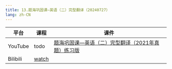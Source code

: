 ```yaml
---
title: 13.题海巩固课—英语（二）完型翻译（20240727）
lang: zh-CN
---
```



| 平台       | 课程        | 课件                                                                                                                                                                                                                                                                                                                                       |
|----------|-----------|------------------------------------------------------------------------------------------------------------------------------------------------------------------------------------------------------------------------------------------------------------------------------------------------------------------------------------------|
| YouTube  | todo      | [题海巩固课—英语（二）完型翻译（2021年真题）练习版](../../public/english/%E8%8B%B1%E8%AF%AD%E4%BA%8C-%E6%AD%A3%E5%BC%8F%E8%AF%BE/pdf/%E9%A2%98%E6%B5%B7%E5%B7%A9%E5%9B%BA%E8%AF%BE%E2%80%94%E8%8B%B1%E8%AF%AD%EF%BC%88%E4%BA%8C%EF%BC%89%E5%AE%8C%E5%9E%8B%E7%BF%BB%E8%AF%91%EF%BC%882021%E5%B9%B4%E7%9C%9F%E9%A2%98%EF%BC%89%E7%BB%83%E4%B9%A0%E7%89%88.pdf)  |
| Bilibili | [watch](https://www.bilibili.com/video/BV1KAkTYVEW9?spm_id_from=333.788.videopod.sections&vd_source=752f1f454ebffd32e5dbe02742c48dab) |                                                                                                                                                                                                                                                                                                                                          |





